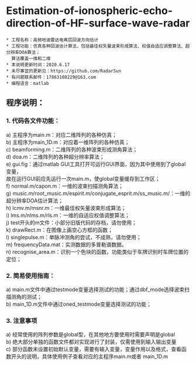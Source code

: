 # Estimation-of-ionospheric-echo-direction-of-HF-surface-wave-radar
    * 工程名称：高频地波雷达电离层回波方向估计
    * 工程功能：仿真各种回波估计算法，包括最佳权矢量波束形成算法、权值自适应调整算法、超分辨率DOA算法；  
      算法覆盖一维和二维
    * 本说明更新时间：2020.6.17
    * 未尽事宜的更新见：https://github.com/RadarSun
    * 有问题联系邮件：17863108229@163.com 
    * 编程语言：matlab
## 程序说明：
### 1.	代码各文件功能：  
a)	主程序为main.m：对应二维阵列的各种仿真；  
b)	主程序为main_1D.m：对应着一维阵列的各种仿真；  
c)	beamforming.m：二维阵列的各种波束形成测角算法；  
d)	doa.m：二维阵列的各种超分辨率算法；  
e)	gui.fig：通过matlab GUI工具打开可运行GUI界面，因为其中使用到了global变量，  
    故在运行GUI前应先运行一次main.m，使global变量缓存到工作区；  
f)	normal.m/capon.m：一维的波束扫描测角算法；  
g)	music.m/root_music.m/espirit.m/conjugate_esprit.m/ss_music.m/：一维的超分辨率DOA估计算法；  
h)	lcmv.m/msnr.m：一维最佳权矢量波束形成算法；  
i)	lms.m/nlms.m/rls.m：一维的自适应权值调整算法；  
j)	test开头的m文件：小部分旧版代码的存档，请勿使用；  
k)	drawRect.m：在图像上画空心方框的函数；  
l)	singlepulse.m：单脉冲测角的尝试，不成熟，请勿使用；  
m)	frequencyData.mat：实测数据的多普勒谱数据。  
n)	recognise_area.m：识别一个色块的函数，功能类似于车牌识别时车牌位置的定位；  
### 2.	简易使用指南：    
a)	main.m文件中通过testmode变量选择测试的功能；通过dbf_mode选择波束扫描测角的测试；  
b)	main_1D.m文件中通过oned_testmode变量选择测试的功能；  
### 3.	注意事项    
a)	经常使用的阵列参数是global型，在其他地方要使用时需要声明是global  
b)	绝大部分单独的函数文件都对实现进行了封装，仅需使用到输入输出变量  
c)	部分函数未设置初始默认变量，需要有输入变量，变量作用以及格式，查看函数开头的说明，具体使用例子查看对应的主程序main.m或者  main_1D.m

